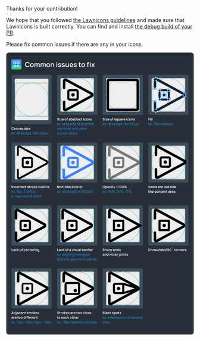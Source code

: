 Thanks for your contribution!

We hope that you followed [the Lawnicons guidelines](https://github.com/LawnchairLauncher/lawnicons/blob/develop/CONTRIBUTING.md) and made sure that Lawnicons is built correctly. You can find and install [the debug build of your PR](https://github.com/LawnchairLauncher/lawnicons/actions/workflows/build_debug_apk.yml).

Please fix common issues if there are any in your icons.

![](docs/images/common-issues-to-fix.png)
